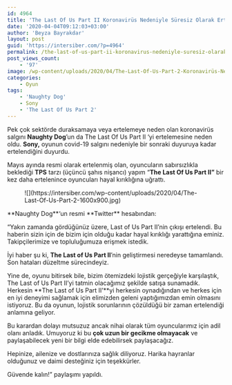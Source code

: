 ```yaml
---
id: 4964
title: 'The Last Of Us Part II Koronavirüs Nedeniyle Süresiz Olarak Ertelendi'
date: '2020-04-04T09:12:03+03:00'
author: 'Beyza Bayrakdar'
layout: post
guid: 'https://intersiber.com/?p=4964'
permalink: /the-last-of-us-part-ii-koronavirus-nedeniyle-suresiz-olarak-ertelendi/
post_views_count:
    - '97'
image: /wp-content/uploads/2020/04/The-Last-Of-Us-Part-2-Koronavirüs-Nedeniyle-Süresiz-Olarak-Ertelendi.png
categories:
    - Oyun
tags:
    - 'Naughty Dog'
    - Sony
    - 'The Last Of Us Part 2'
---
```


Pek çok sektörde duraksamaya veya ertelemeye neden olan koronavirüs salgını **Naughty Dog**’un da The Last Of Us Part II ‘yi ertelemesine neden oldu. **Sony,** oyunun covid-19 salgını nedeniyle bir sonraki duyuruya kadar ertelendiğini duyurdu.

Mayıs ayında resmi olarak ertelenmiş olan, oyuncuların sabırsızlıkla beklediği **TPS** tarzı (üçüncü şahıs nişancı) yapım “**The Last Of Us Part II”** bir kez daha ertelenince oyuncuları hayal kırıklığına uğrattı.

<figure class="wp-block-image size-large">![](https://intersiber.com/wp-content/uploads/2020/04/The-Last-Of-Us-Part-2-1600x900.jpg)</figure>**Naughty Dog**‘un resmi **Twitter** hesabından:

“Yakın zamanda gördüğünüz üzere, Last of Us Part II’nin çıkışı ertelendi. Bu haberin sizin için de bizim için olduğu kadar hayal kırıklığı yarattığına eminiz. Takipçilerimize ve topluluğumuza erişmek istedik.

İyi haber şu ki, **The Last of Us Part II**’nin geliştirmesi neredeyse tamamlandı. Son hataları düzeltme sürecindeyiz.

Yine de, oyunu bitirsek bile, bizim ötemizdeki lojistik gerçeğiyle karşılaştık, The Last of Us Part II’yi tatmin olacağımız şekilde satışa sunamadık. Herkesin **The Last of Us Part II’**yi herkesin oynadığından ve herkes için en iyi deneyimi sağlamak için elimizden geleni yaptığımızdan emin olmasını istiyoruz. Bu da oyunun, lojistik sorunlarının çözüldüğü bir zaman ertelendiği anlamına geliyor.

Bu karardan dolayı mutsuzuz ancak nihai olarak tüm oyuncularımız için adil olanı anladık. Umuyoruz ki bu **çok uzun bir gecikme olmayacak** ve paylaşabilecek yeni bir bilgi elde edebilirsek paylaşacağız.

Hepinize, ailenize ve dostlarınıza sağlık diliyoruz. Harika hayranlar olduğunuz ve daimi desteğiniz için teşekkürler.

Güvende kalın!” paylaşımı yapıldı.